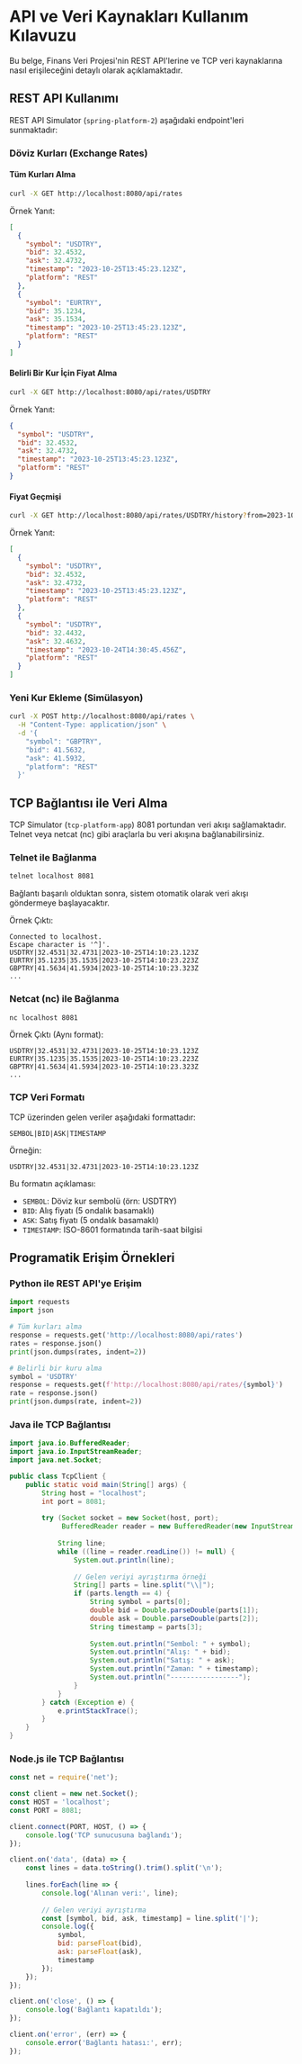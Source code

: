 # API ve Veri Kaynakları Kullanım Kılavuzu

Bu belge, Finans Veri Projesi'nin REST API'lerine ve TCP veri kaynaklarına nasıl erişileceğini detaylı olarak açıklamaktadır.

## REST API Kullanımı

REST API Simulator (`spring-platform-2`) aşağıdaki endpoint'leri sunmaktadır:

### Döviz Kurları (Exchange Rates)

#### Tüm Kurları Alma

```bash
curl -X GET http://localhost:8080/api/rates
```

Örnek Yanıt:
```json
[
  {
    "symbol": "USDTRY",
    "bid": 32.4532,
    "ask": 32.4732,
    "timestamp": "2023-10-25T13:45:23.123Z",
    "platform": "REST"
  },
  {
    "symbol": "EURTRY",
    "bid": 35.1234,
    "ask": 35.1534,
    "timestamp": "2023-10-25T13:45:23.123Z",
    "platform": "REST"
  }
]
```

#### Belirli Bir Kur İçin Fiyat Alma

```bash
curl -X GET http://localhost:8080/api/rates/USDTRY
```

Örnek Yanıt:
```json
{
  "symbol": "USDTRY",
  "bid": 32.4532,
  "ask": 32.4732,
  "timestamp": "2023-10-25T13:45:23.123Z",
  "platform": "REST"
}
```

#### Fiyat Geçmişi

```bash
curl -X GET http://localhost:8080/api/rates/USDTRY/history?from=2023-10-20T00:00:00Z&to=2023-10-25T23:59:59Z
```

Örnek Yanıt:
```json
[
  {
    "symbol": "USDTRY",
    "bid": 32.4532,
    "ask": 32.4732,
    "timestamp": "2023-10-25T13:45:23.123Z",
    "platform": "REST"
  },
  {
    "symbol": "USDTRY",
    "bid": 32.4432,
    "ask": 32.4632,
    "timestamp": "2023-10-24T14:30:45.456Z",
    "platform": "REST"
  }
]
```

### Yeni Kur Ekleme (Simülasyon)

```bash
curl -X POST http://localhost:8080/api/rates \
  -H "Content-Type: application/json" \
  -d '{
    "symbol": "GBPTRY",
    "bid": 41.5632,
    "ask": 41.5932,
    "platform": "REST"
  }'
```

## TCP Bağlantısı ile Veri Alma

TCP Simulator (`tcp-platform-app`) 8081 portundan veri akışı sağlamaktadır. Telnet veya netcat (nc) gibi araçlarla bu veri akışına bağlanabilirsiniz.

### Telnet ile Bağlanma

```bash
telnet localhost 8081
```

Bağlantı başarılı olduktan sonra, sistem otomatik olarak veri akışı göndermeye başlayacaktır.

Örnek Çıktı:
```
Connected to localhost.
Escape character is '^]'.
USDTRY|32.4531|32.4731|2023-10-25T14:10:23.123Z
EURTRY|35.1235|35.1535|2023-10-25T14:10:23.223Z
GBPTRY|41.5634|41.5934|2023-10-25T14:10:23.323Z
...
```

### Netcat (nc) ile Bağlanma

```bash
nc localhost 8081
```

Örnek Çıktı (Aynı format):
```
USDTRY|32.4531|32.4731|2023-10-25T14:10:23.123Z
EURTRY|35.1235|35.1535|2023-10-25T14:10:23.223Z
GBPTRY|41.5634|41.5934|2023-10-25T14:10:23.323Z
...
```

### TCP Veri Formatı

TCP üzerinden gelen veriler aşağıdaki formattadır:

```
SEMBOL|BID|ASK|TIMESTAMP
```

Örneğin:
```
USDTRY|32.4531|32.4731|2023-10-25T14:10:23.123Z
```

Bu formatın açıklaması:
- `SEMBOL`: Döviz kur sembolü (örn: USDTRY)
- `BID`: Alış fiyatı (5 ondalık basamaklı)
- `ASK`: Satış fiyatı (5 ondalık basamaklı)
- `TIMESTAMP`: ISO-8601 formatında tarih-saat bilgisi

## Programatik Erişim Örnekleri

### Python ile REST API'ye Erişim

```python
import requests
import json

# Tüm kurları alma
response = requests.get('http://localhost:8080/api/rates')
rates = response.json()
print(json.dumps(rates, indent=2))

# Belirli bir kuru alma
symbol = 'USDTRY'
response = requests.get(f'http://localhost:8080/api/rates/{symbol}')
rate = response.json()
print(json.dumps(rate, indent=2))
```

### Java ile TCP Bağlantısı

```java
import java.io.BufferedReader;
import java.io.InputStreamReader;
import java.net.Socket;

public class TcpClient {
    public static void main(String[] args) {
        String host = "localhost";
        int port = 8081;
        
        try (Socket socket = new Socket(host, port);
             BufferedReader reader = new BufferedReader(new InputStreamReader(socket.getInputStream()))) {
            
            String line;
            while ((line = reader.readLine()) != null) {
                System.out.println(line);
                
                // Gelen veriyi ayrıştırma örneği
                String[] parts = line.split("\\|");
                if (parts.length == 4) {
                    String symbol = parts[0];
                    double bid = Double.parseDouble(parts[1]);
                    double ask = Double.parseDouble(parts[2]);
                    String timestamp = parts[3];
                    
                    System.out.println("Sembol: " + symbol);
                    System.out.println("Alış: " + bid);
                    System.out.println("Satış: " + ask);
                    System.out.println("Zaman: " + timestamp);
                    System.out.println("-----------------");
                }
            }
        } catch (Exception e) {
            e.printStackTrace();
        }
    }
}
```

### Node.js ile TCP Bağlantısı

```javascript
const net = require('net');

const client = new net.Socket();
const HOST = 'localhost';
const PORT = 8081;

client.connect(PORT, HOST, () => {
    console.log('TCP sunucusuna bağlandı');
});

client.on('data', (data) => {
    const lines = data.toString().trim().split('\n');
    
    lines.forEach(line => {
        console.log('Alınan veri:', line);
        
        // Gelen veriyi ayrıştırma
        const [symbol, bid, ask, timestamp] = line.split('|');
        console.log({
            symbol,
            bid: parseFloat(bid),
            ask: parseFloat(ask),
            timestamp
        });
    });
});

client.on('close', () => {
    console.log('Bağlantı kapatıldı');
});

client.on('error', (err) => {
    console.error('Bağlantı hatası:', err);
});
``` 
